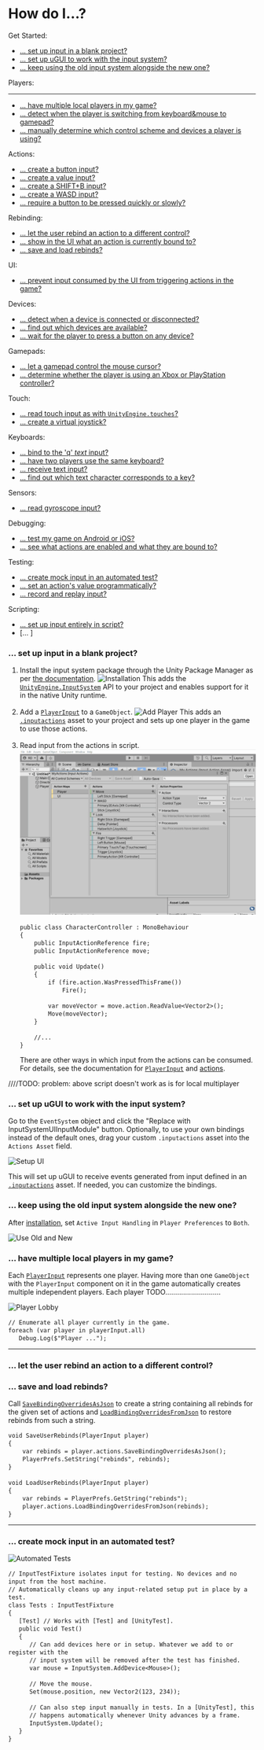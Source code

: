 # How do I…?

Get Started:

* [... set up input in a blank project?](#set-up-input-in-a-blank-project)
* [... set up uGUI to work with the input system?](#set-up-ugui-to-work-with-the-input-system)
* [... keep using the old input system alongside the new one?](#keep-using-the-old-input-system-alongside-the-new-one)

Players:

-----------
* [... have multiple local players in my game?](#have-multiple-local-players-in-my-game)
* [... detect when the player is switching from keyboard&mouse to gamepad?](#detect-when-a-player-is-switching-from-keyboard-mouse-to-gamepad)
* [... manually determine which control scheme and devices a player is using?](#manually-determine-which-control-scheme-and-devices-a-player-is-using)

Actions:

* [... create a button input?](#create-a-button-input)
* [... create a value input?](#create-a-value-input)
* [... create a SHIFT+B input?](#create-a-shift-b-input)
* [... create a WASD input?](#create-a-wasd-input)
* [... require a button to be pressed quickly or slowly?](#require-a-button-to-be-pressed-quickly-or-slowly)

Rebinding:

* [... let the user rebind an action to a different control?](#let-a-user-rebind-an-action-to-a-different-control)
* [... show in the UI what an action is currently bound to?](#show-in-the-ui-what-an-action-is-currently-bound-to)
* [... save and load rebinds?](#save-and-load-rebinds)

UI:

* [... prevent input consumed by the UI from triggering actions in the game?](#prevent-input-consumed-by-the-ui-from-triggering-actions-in-the-game)

Devices:

* [... detect when a device is connected or disconnected?](#detect-when-a-device-is-connected-or-disconnected)
* [... find out which devices are available?](#find-out-which-devices-are-available)
* [... wait for the player to press a button on any device?](#wait-for-the-player-to-press-a-button-on-any-device)

Gamepads:

* [... let a gamepad control the mouse cursor?](#let-a-gamepad-control-the-mouse-cursor)
* [... determine whether the player is using an Xbox or PlayStation controller?](#determine-whether-the-player-is-using-an-xbox-or-playstation-controller)

Touch:

* [... read touch input as with `UnityEngine.touches`?](#read-touch-input-as-with-unityengine-touches)
* [... create a virtual joystick?](#create-a-virtual-joystick)

Keyboards:

* [... bind to the 'q' *text* input?](#bind-to-the-q-text-input)
* [... have two players use the same keyboard?](#have-two-players-use-the-same-keyboard)
* [... receive text input?](#receive-text-input)
* [... find out which text character corresponds to a key?](...)

Sensors:

* [... read gyroscope input?](#read-gyroscope-input)

Debugging:

* [... test my game on Android or iOS?](#...)
* [... see what actions are enabled and what they are bound to?](#...)

Testing:

* [... create mock input in an automated test?](#create-mock-input-in-an-automated-test)
* [... set an action's value programmatically?](#set-an-actions-value-programmatically)
* [... record and replay input?](#record-and-replay-input)

Scripting:

* [... set up input entirely in script?](#set-up-input-entirely-in-script)
* [... ]

### <a name="set-up-input-in-a-blank-project"></a>... set up input in a blank project?

1. Install the input system package through the Unity Package Manager as per [the documentation](Installation.md).
   ![Installation](Images/HowDoI/Installation.gif)
   This adds the [`UnityEngine.InputSystem`](../api/UnityEngine.InputSystem.html) API to your project and enables support for it in the native Unity runtime.<br><br>
2. Add a [`PlayerInput`](Components.md#playerinput-component) to a `GameObject`.
   ![Add Player](Images/HowDoI/AddPlayer.gif)
   This adds an [`.inputactions`](ActionAssets.md) asset to your project and sets up one player in the game to use those actions.<br><br>
3. Read input from the actions in script.
   ![Read Input](Images/HowDoI/ReadInput.gif)
   ```CSharp
   public class CharacterController : MonoBehaviour
   {
       public InputActionReference fire;
       public InputActionReference move;

       public void Update()
       {
           if (fire.action.WasPressedThisFrame())
               Fire();

           var moveVector = move.action.ReadValue<Vector2>();
           Move(moveVector);
       }

       //...
   }
   ```
   There are other ways in which input from the actions can be consumed. For details, see the documentation for [`PlayerInput`](Components.md#playerinput-component) and [actions](Actions.md).

////TODO: problem: above script doesn't work as is for local multiplayer

### <a name="set-up-ugui-to-work-with-the-input-system"></a> ... set up uGUI to work with the input system?

Go to the `EventSystem` object and click the "Replace with InputSystemUIInputModule" button. Optionally, to use your own bindings instead of the default ones, drag your custom `.inputactions` asset into the `Actions Asset` field.

![Setup UI](Images/HowDoI/SetupUI.gif)

This will set up uGUI to receive events generated from input defined in an [`.inputactions`](ActionAssets.md) asset. If needed, you can customize the bindings.

### <a name="keep-using-the-old-input-system-alongside-the-new-one"></a> ... keep using the old input system alongside the new one?

After [installation](Installation.md), set `Active Input Handling` in `Player Preferences` to `Both`.

![Use Old and New](Images/HowDoI/UseOldAndNew.gif)

### <a name="have-multiple-local-players-in-my-game"></a> ... have multiple local players in my game?

Each [`PlayerInput`](Components.md#playerinput-component) represents one player. Having more than one `GameObject` with the `PlayerInput` component on it in the game automatically creates multiple independent players. Each player TODO............................

![Player Lobby](Images/HowDoI/PlayerLobby.gif)

```CSharp
// Enumerate all player currently in the game.
foreach (var player in playerInput.all)
   Debug.Log($"Player ...");
```

----------------

### <a name="let-a-user-rebind-an-action-to-a-different-control"></a> ... let the user rebind an action to a different control?



### <a name="save-and-load-rebinds"></a> ... save and load rebinds?

Call [`SaveBindingOverridesAsJson`](../api/UnityEngine.InputSystem.InputActionRebindingExtensions.html#UnityEngine_InputSystem_InputActionRebindingExtensions_SaveBindingOverridesAsJson_UnityEngine_InputSystem_IInputActionCollection2_) to create a string containing all rebinds for the given set of actions and [`LoadBindingOverridesFromJson`](../api/UnityEngine.InputSystem.InputActionRebindingExtensions.html#UnityEngine_InputSystem_InputActionRebindingExtensions_LoadBindingOverridesFromJson_UnityEngine_InputSystem_IInputActionCollection2_System_String_System_Boolean_) to restore rebinds from such a string.

```CSharp
void SaveUserRebinds(PlayerInput player)
{
    var rebinds = player.actions.SaveBindingOverridesAsJson();
    PlayerPrefs.SetString("rebinds", rebinds);
}

void LoadUserRebinds(PlayerInput player)
{
    var rebinds = PlayerPrefs.GetString("rebinds");
    player.actions.LoadBindingOverridesFromJson(rebinds);
}
```

---------

### <a name="create-mock-input-in-an-automated-test"></a> ... create mock input in an automated test?

![Automated Tests](Images/HowDoI/AutomatedTests.gif)

```CSharp
// InputTestFixture isolates input for testing. No devices and no input from the host machine.
// Automatically cleans up any input-related setup put in place by a test.
class Tests : InputTestFixture
{
   [Test] // Works with [Test] and [UnityTest].
   public void Test()
   {
      // Can add devices here or in setup. Whatever we add to or register with the
      // input system will be removed after the test has finished.
      var mouse = InputSystem.AddDevice<Mouse>();

      // Move the mouse.
      Set(mouse.position, new Vector2(123, 234));

      // Can also step input manually in tests. In a [UnityTest], this
      // happens automatically whenever Unity advances by a frame.
      InputSystem.Update();
   }
}
```
